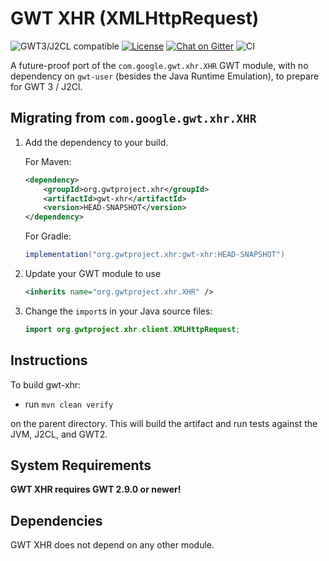# GWT XHR (XMLHttpRequest)

![GWT3/J2CL compatible](https://img.shields.io/badge/GWT3/J2CL-compatible-brightgreen.svg)  [![License](https://img.shields.io/:license-apache-blue.svg)](http://www.apache.org/licenses/LICENSE-2.0.html) [![Chat on Gitter](https://badges.gitter.im/hal/elemento.svg)](https://gitter.im/gwtproject/gwt-modules) ![CI](https://github.com/gwtproject/gwt-xhr/workflows/CI/badge.svg)

A future-proof port of the `com.google.gwt.xhr.XHR` GWT module, with no dependency on `gwt-user` (besides the Java Runtime Emulation), to prepare for GWT 3 / J2Cl.

##  Migrating from `com.google.gwt.xhr.XHR`

1. Add the dependency to your build.

   For Maven:

   ```xml
   <dependency>
       <groupId>org.gwtproject.xhr</groupId>
       <artifactId>gwt-xhr</artifactId>
       <version>HEAD-SNAPSHOT</version>
   </dependency>
   ```

   For Gradle:

   ```gradle
   implementation("org.gwtproject.xhr:gwt-xhr:HEAD-SNAPSHOT")
   ```

2. Update your GWT module to use

   ```xml
   <inherits name="org.gwtproject.xhr.XHR" />
   ```

3. Change the `import`s in your Java source files:

   ```java
   import org.gwtproject.xhr.client.XMLHttpRequest;
   ```

## Instructions

To build gwt-xhr:

* run `mvn clean verify`

on the parent directory. This will build the artifact and run tests against the JVM, J2CL, and GWT2.

## System Requirements

**GWT XHR requires GWT 2.9.0 or newer!**


## Dependencies

GWT XHR does not depend on any other module.

